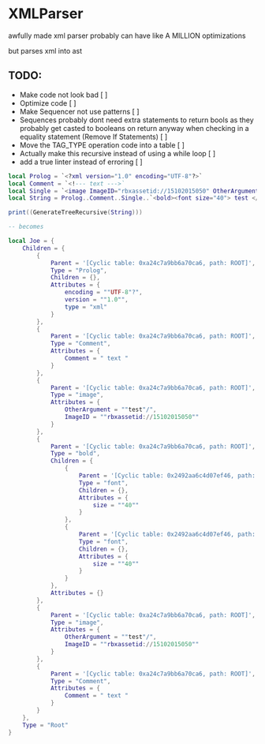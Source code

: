 # XMLParser

awfully made xml parser probably can have like A MILLION optimizations

but parses xml into ast


## TODO:
- Make code not look bad [ ]
- Optimize code [ ]
- Make Sequencer not use patterns [ ]
- Sequences probably dont need extra statements to return bools as they probably get casted to booleans on return anyway when checking in a equality statement (Remove If Statements) [ ]
- Move the TAG_TYPE operation code into a table [ ]
- Actually make this recursive instead of using a while loop [ ]
- add a true linter instead of erroring [ ]

```lua
local Prolog = `<?xml version="1.0" encoding="UTF-8"?>`
local Comment = `<!--- text --->`
local Single = `<image ImageID="rbxassetid://15102015050" OtherArgument="test"/>`
local String = Prolog..Comment..Single..`<bold><font size="40"> test </font><font size="40"> test </font></bold>`..Single..Comment

print((GenerateTreeRecursive(String)))

-- becomes

local Joe = {
    Children = {
        {
            Parent = '[Cyclic table: 0xa24c7a9bb6a70ca6, path: ROOT]',
            Type = "Prolog",
            Children = {},
            Attributes = {
                encoding = ""UTF-8"?",
                version = ""1.0"",
                type = "xml"
            }
        },
        {
            Parent = '[Cyclic table: 0xa24c7a9bb6a70ca6, path: ROOT]',
            Type = "Comment",
            Attributes = {
                Comment = " text "
            }
        },
        {
            Parent = '[Cyclic table: 0xa24c7a9bb6a70ca6, path: ROOT]',
            Type = "image",
            Attributes = {
                OtherArgument = ""test"/",
                ImageID = ""rbxassetid://15102015050""
            }
        },
        {
            Parent = '[Cyclic table: 0xa24c7a9bb6a70ca6, path: ROOT]',
            Type = "bold",
            Children = {
                {
                    Parent = '[Cyclic table: 0x2492aa6c4d07ef46, path: ROOT.Children[4]]',
                    Type = "font",
                    Children = {},
                    Attributes = {
                        size = ""40""
                    }
                },
                {
                    Parent = '[Cyclic table: 0x2492aa6c4d07ef46, path: ROOT.Children[4]]',
                    Type = "font",
                    Children = {},
                    Attributes = {
                        size = ""40""
                    }
                }
            },
            Attributes = {}
        },
        {
            Parent = '[Cyclic table: 0xa24c7a9bb6a70ca6, path: ROOT]',
            Type = "image",
            Attributes = {
                OtherArgument = ""test"/",
                ImageID = ""rbxassetid://15102015050""
            }
        },
        {
            Parent = '[Cyclic table: 0xa24c7a9bb6a70ca6, path: ROOT]',
            Type = "Comment",
            Attributes = {
                Comment = " text "
            }
        }
    },
    Type = "Root"
}

```
